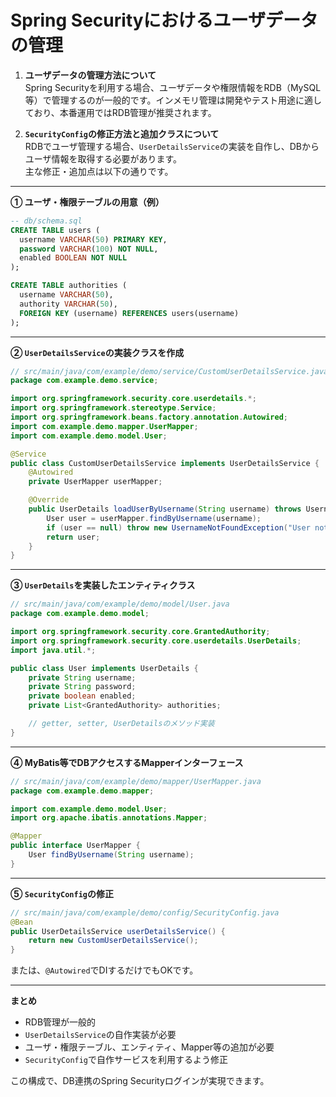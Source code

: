 # Spring Securityにおけるユーザデータの管理

1. **ユーザデータの管理方法について**  
Spring Securityを利用する場合、ユーザデータや権限情報をRDB（MySQL等）で管理するのが一般的です。インメモリ管理は開発やテスト用途に適しており、本番運用ではRDB管理が推奨されます。

2. **`SecurityConfig`の修正方法と追加クラスについて**  
RDBでユーザ管理する場合、`UserDetailsService`の実装を自作し、DBからユーザ情報を取得する必要があります。  
主な修正・追加点は以下の通りです。

---

**① ユーザ・権限テーブルの用意（例）**

```sql
-- db/schema.sql
CREATE TABLE users (
  username VARCHAR(50) PRIMARY KEY,
  password VARCHAR(100) NOT NULL,
  enabled BOOLEAN NOT NULL
);

CREATE TABLE authorities (
  username VARCHAR(50),
  authority VARCHAR(50),
  FOREIGN KEY (username) REFERENCES users(username)
);
```

---

**② `UserDetailsService`の実装クラスを作成**

```java
// src/main/java/com/example/demo/service/CustomUserDetailsService.java
package com.example.demo.service;

import org.springframework.security.core.userdetails.*;
import org.springframework.stereotype.Service;
import org.springframework.beans.factory.annotation.Autowired;
import com.example.demo.mapper.UserMapper;
import com.example.demo.model.User;

@Service
public class CustomUserDetailsService implements UserDetailsService {
    @Autowired
    private UserMapper userMapper;

    @Override
    public UserDetails loadUserByUsername(String username) throws UsernameNotFoundException {
        User user = userMapper.findByUsername(username);
        if (user == null) throw new UsernameNotFoundException("User not found");
        return user;
    }
}
```

---

**③ `UserDetails`を実装したエンティティクラス**

```java
// src/main/java/com/example/demo/model/User.java
package com.example.demo.model;

import org.springframework.security.core.GrantedAuthority;
import org.springframework.security.core.userdetails.UserDetails;
import java.util.*;

public class User implements UserDetails {
    private String username;
    private String password;
    private boolean enabled;
    private List<GrantedAuthority> authorities;

    // getter, setter, UserDetailsのメソッド実装
}
```

---

**④ MyBatis等でDBアクセスするMapperインターフェース**

```java
// src/main/java/com/example/demo/mapper/UserMapper.java
package com.example.demo.mapper;

import com.example.demo.model.User;
import org.apache.ibatis.annotations.Mapper;

@Mapper
public interface UserMapper {
    User findByUsername(String username);
}
```

---

**⑤ `SecurityConfig`の修正**

```java
// src/main/java/com/example/demo/config/SecurityConfig.java
@Bean
public UserDetailsService userDetailsService() {
    return new CustomUserDetailsService();
}
```
または、`@Autowired`でDIするだけでもOKです。

---

**まとめ**  
- RDB管理が一般的  
- `UserDetailsService`の自作実装が必要  
- ユーザ・権限テーブル、エンティティ、Mapper等の追加が必要  
- `SecurityConfig`で自作サービスを利用するよう修正

この構成で、DB連携のSpring Securityログインが実現できます。